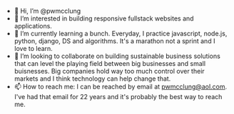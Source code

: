- 👋 Hi, I’m @pwmcclung
- 👀 I’m interested in building responsive fullstack websites and applications.
- 🌱 I’m currently learning a bunch. Everyday, I practice javascript, node.js, python, django, DS and algorithms. It's a marathon not a sprint and I love to learn.
- 💞️ I’m looking to collaborate on building sustainable business solutions that can level the playing field between big businesses and small  buisnesses. Big companies hold way too much control over their markets and I think technology can help change that.
- 📫 How to reach me: I can be reached by email at pwmcclung@aol.com. I've had that email for 22 years and it's probably the best way to reach me.

<!---
pwmcclung/pwmcclung is a ✨ special ✨ repository because its `README.md` (this file) appears on your GitHub profile.
You can click the Preview link to take a look at your changes.
--->
